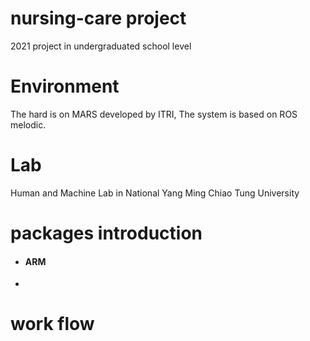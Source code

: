 # nursing-care project
2021 project in undergraduated school level

# Environment
The hard is on MARS developed by ITRI, The system is based on ROS melodic.


# Lab
Human and Machine Lab in National Yang Ming Chiao Tung University

# packages introduction
- #### ARM
- 
# work flow
